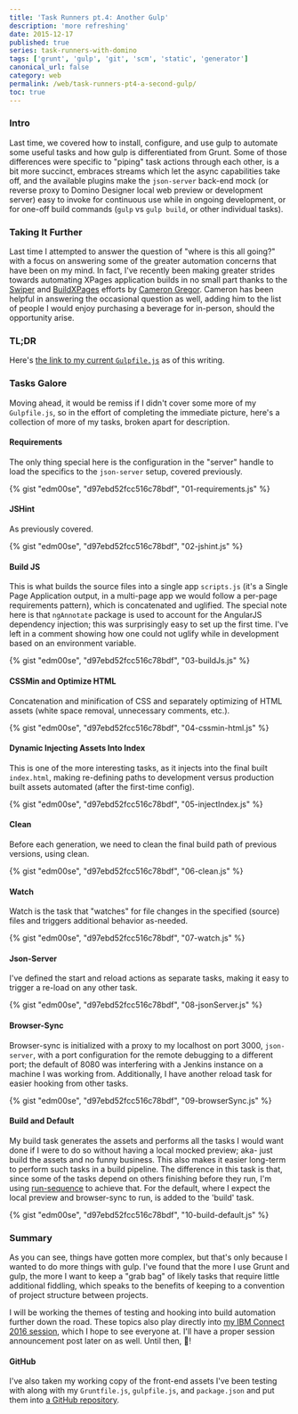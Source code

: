 ```yaml
---
title: 'Task Runners pt.4: Another Gulp'
description: 'more refreshing'
date: 2015-12-17
published: true
series: task-runners-with-domino
tags: ['grunt', 'gulp', 'git', 'scm', 'static', 'generator']
canonical_url: false
category: web
permalink: /web/task-runners-pt4-a-second-gulp/
toc: true
---
```


### Intro

Last time, we covered how to install, configure, and use gulp to automate some useful tasks and how gulp is differentiated from Grunt. Some of those differences were specific to "piping" task actions through each other, is a bit more succinct, embraces streams which let the async capabilities take off, and the available plugins make the `json-server` back-end mock (or reverse proxy to Domino Designer local web preview or development server) easy to invoke for continuous use while in ongoing development, or for one-off build commands (`gulp` vs `gulp build`, or other individual tasks).

### Taking It Further

Last time I attempted to answer the question of "where is this all going?" with a focus on answering some of the greater automation concerns that have been on my mind. In fact, I've recently been making greater strides towards automating XPages application builds in no small part thanks to the [Swiper](https://github.com/camac/Swiper) and [BuildXPages](https://github.com/camac/BuildXPages) efforts by [Cameron Gregor](https://www.gregorbyte.com/). Cameron has been helpful in answering the occasional question as well, adding him to the list of people I would enjoy purchasing a beverage for in-person, should the opportunity arise.

### TL;DR

Here's [the link to my current `Gulpfile.js`](https://gist.github.com/edm00se/d97ebd52fcc516c78bdf#file-gulpfile-js) as of this writing.

### Tasks Galore

Moving ahead, it would be remiss if I didn't cover some more of my `Gulpfile.js`, so in the effort of completing the immediate picture, here's a collection of more of my tasks, broken apart for description.

#### Requirements

The only thing special here is the configuration in the "server" handle to load the specifics to the `json-server` setup, covered previously.

{% gist "edm00se", "d97ebd52fcc516c78bdf", "01-requirements.js" %}

#### JSHint

As previously covered.

{% gist "edm00se", "d97ebd52fcc516c78bdf", "02-jshint.js" %}

#### Build JS

This is what builds the source files into a single app `scripts.js` (it's a Single Page Application output, in a multi-page app we would follow a per-page requirements pattern), which is concatenated and uglified. The special note here is that `ngAnnotate` package is used to account for the AngularJS dependency injection; this was surprisingly easy to set up the first time. I've left in a comment showing how one could not uglify while in development based on an environment variable.

{% gist "edm00se", "d97ebd52fcc516c78bdf", "03-buildJs.js" %}

#### CSSMin and Optimize HTML

Concatenation and minification of CSS and separately optimizing of HTML assets (white space removal, unnecessary comments, etc.).

{% gist "edm00se", "d97ebd52fcc516c78bdf", "04-cssmin-html.js" %}

#### Dynamic Injecting Assets Into Index

This is one of the more interesting tasks, as it injects into the final built `index.html`, making re-defining paths to development versus production built assets automated (after the first-time config).

{% gist "edm00se", "d97ebd52fcc516c78bdf", "05-injectIndex.js" %}

#### Clean

Before each generation, we need to clean the final build path of previous versions, using clean.

{% gist "edm00se", "d97ebd52fcc516c78bdf", "06-clean.js" %}

#### Watch

Watch is the task that "watches" for file changes in the specified (source) files and triggers additional behavior as-needed.

{% gist "edm00se", "d97ebd52fcc516c78bdf", "07-watch.js" %}

#### Json-Server

I've defined the start and reload actions as separate tasks, making it easy to trigger a re-load on any other task.

{% gist "edm00se", "d97ebd52fcc516c78bdf", "08-jsonServer.js" %}

#### Browser-Sync

Browser-sync is initialized with a proxy to my localhost on port 3000, `json-server`, with a port configuration for the remote debugging to a different port; the default of 8080 was interfering with a Jenkins instance on a machine I was working from. Additionally, I have another reload task for easier hooking from other tasks.

{% gist "edm00se", "d97ebd52fcc516c78bdf", "09-browserSync.js" %}

#### Build and Default

My build task generates the assets and performs all the tasks I would want done if I were to do so without having a local mocked preview; aka- just build the assets and no funny business. This also makes it easier long-term to perform such tasks in a build pipeline. The difference in this task is that, since some of the tasks depend on others finishing before they run, I'm using [run-sequence](https://github.com/OverZealous/run-sequence) to achieve that. For the default, where I expect the local preview and browser-sync to run, is added to the 'build' task.

{% gist "edm00se", "d97ebd52fcc516c78bdf", "10-build-default.js" %}

### Summary

As you can see, things have gotten more complex, but that's only because I wanted to do more things with gulp. I've found that the more I use Grunt and gulp, the more I want to keep a "grab bag" of likely tasks that require little additional fiddling, which speaks to the benefits of keeping to a convention of project structure between projects.

I will be working the themes of testing and hooking into build automation further down the road. These topics also play directly into [my IBM Connect 2016 session](https://www-950.ibm.com/events/global/connect/sessions/preview.html?sessionid=AD-1380), which I hope to see everyone at. I'll have a proper session announcement post later on as well. Until then, 🍻!

#### GitHub

I've also taken my working copy of the front-end assets I've been testing with along with my `Gruntfile.js`, `gulpfile.js`, and `package.json` and put them into [a GitHub repository](https://github.com/edm00se/Task-Runners-With-Domino).
